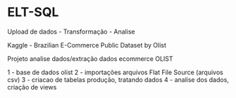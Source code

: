 # ELT-SQL
Upload de dados - Transformação - Analise 


Kaggle - Brazilian E-Commerce Public Dataset by Olist

Projeto analise dados/extração dados ecommerce OLIST 

1 - base de dados olist
2 - importações arquivos Flat File Source (arquivos csv)
3 - criacao de tabelas produção, tratando dados 
4 - analise dos dados, criação de views

